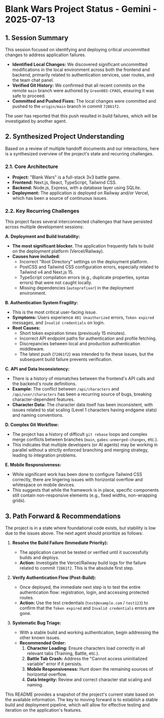 # Blank Wars Project Status - Gemini - 2025-07-13

## 1. Session Summary
This session focused on identifying and deploying critical uncommitted changes to address application failures.

- **Identified Local Changes:** We discovered significant uncommitted modifications in the local environment across both the frontend and backend, primarily related to authentication services, user routes, and the team chat panel.
- **Verified Git History:** We confirmed that all recent commits on the remote `main` branch were authored by `Green003-CPAOS`, ensuring it was safe to proceed.
- **Committed and Pushed Fixes:** The local changes were committed and pushed to the `origin/main` branch in commit `72861f2`.

The user has reported that this push resulted in build failures, which will be investigated by another agent.

## 2. Synthesized Project Understanding
Based on a review of multiple handoff documents and our interactions, here is a synthesized overview of the project's state and recurring challenges.

### 2.1. Core Architecture
- **Project:** "Blank Wars" is a full-stack 3v3 battle game.
- **Frontend:** Next.js, React, TypeScript, Tailwind CSS.
- **Backend:** Node.js, Express, with a database layer using SQLite.
- **Deployment:** The application is deployed on Railway and/or Vercel, which has been a source of continuous issues.

### 2.2. Key Recurring Challenges

This project faces several interconnected challenges that have persisted across multiple development sessions:

**A. Deployment and Build Instability:**
- **The most significant blocker.** The application frequently fails to build on the deployment platform (Vercel/Railway).
- **Causes have included:**
    - Incorrect "Root Directory" settings on the deployment platform.
    - PostCSS and Tailwind CSS configuration errors, especially related to Tailwind v4 and Next.js 15.
    - TypeScript compilation errors (e.g., duplicate properties, syntax errors) that were not caught locally.
    - Missing dependencies (`autoprefixer`) in the deployment environment.

**B. Authentication System Fragility:**
- This is the most critical user-facing issue.
- **Symptoms:** Users experience `401 Unauthorized` errors, `Token expired` messages, and `Invalid credentials` on login.
- **Root Causes:**
    - Short token expiration times (previously 15 minutes).
    - Incorrect API endpoint paths for authentication and profile fetching.
    - Discrepancies between local and production authentication middleware.
    - The latest push (`72861f2`) was intended to fix these issues, but the subsequent build failure prevents verification.

**C. API and Data Inconsistency:**
- There is a history of mismatches between the frontend's API calls and the backend's route definitions.
- **Example:** The conflict between `/api/characters` and `/api/user/characters` has been a recurring source of bugs, breaking character-dependent features.
- **Character Data:** The character data itself has been inconsistent, with issues related to stat scaling (Level 1 characters having endgame stats) and naming conventions.

**D. Complex Git Workflow:**
- The project has a history of difficult `git rebase` loops and complex merge conflicts between branches (`main`, `gabes-unmerged-changes`, etc.).
- This indicates that multiple developers (or AI agents) may be working in parallel without a strictly enforced branching and merging strategy, leading to integration problems.

**E. Mobile Responsiveness:**
- While significant work has been done to configure Tailwind CSS correctly, there are lingering issues with horizontal overflow and whitespace on mobile devices.
- This suggests that while the framework is in place, specific components still contain non-responsive elements (e.g., fixed widths, non-wrapping grids).

## 3. Path Forward & Recommendations

The project is in a state where foundational code exists, but stability is low due to the issues above. The next agent should prioritize as follows:

1.  **Resolve the Build Failure (Immediate Priority):**
    - The application cannot be tested or verified until it successfully builds and deploys.
    - **Action:** Investigate the Vercel/Railway build logs for the failure related to commit `72861f2`. This is the absolute first step.

2.  **Verify Authentication Flow (Post-Build):**
    - Once deployed, the immediate next step is to test the entire authentication flow: registration, login, and accessing protected routes.
    - **Action:** Use the test credentials (`test@example.com` / `test123`) to confirm that the `Token expired` and `Invalid credentials` errors are gone.

3.  **Systematic Bug Triage:**
    - With a stable build and working authentication, begin addressing the other known issues.
    - **Recommended Order:**
        1.  **Character Loading:** Ensure characters load correctly in all relevant tabs (Training, Battle, etc.).
        2.  **Battle Tab Crash:** Address the "Cannot access uninitialized variable" error if it persists.
        3.  **Mobile Responsiveness:** Hunt down the remaining sources of horizontal overflow.
        4.  **Data Integrity:** Review and correct character stat scaling and naming.

This README provides a snapshot of the project's current state based on the available information. The key to moving forward is to establish a stable build and deployment pipeline, which will allow for effective testing and iteration on the application's features.
